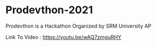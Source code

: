 # Prodevthon-2021
Prodevthon is a Hackathon Organized by SRM University AP

Link To Video : https://youtu.be/wAQ7zmguRHY
